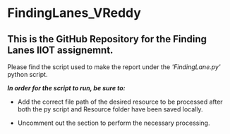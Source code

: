 # FindingLanes_VReddy

## This is the GitHub Repository for the Finding Lanes IIOT assignemnt.

Please find the script used to make the report under the *'FindingLane.py'* python script.

***In order for the script to run, be sure to:***

  * Add the correct file path of the desired resource to be processed after both the py script and Resource folder have been saved locally.
  
  * Uncomment out the section to perform the necessary processing.
